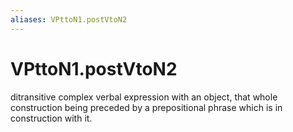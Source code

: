 ```yaml
---
aliases: VPttoN1.postVtoN2
---
```

# VPttoN1.postVtoN2

ditransitive complex verbal expression with an object, that whole construction being preceded by a prepositional phrase which is in construction with it.